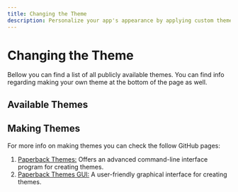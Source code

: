 ```yaml
---
title: Changing the Theme
description: Personalize your app's appearance by applying custom themes to suit your preferences.
---
```


<script setup>
import ThemesListParser from '../.vitepress/components/ThemesListParser.vue'
</script>

# Changing the Theme

Bellow you can find a list of all publicly available themes. You can find info regarding making your own theme at the bottom of the page as well.

## Available Themes

<ThemesListParser />

## Making Themes

<!-- You can make your own theme as well. We recommend that you check out our Themes Creator tool for more info.

[Go to Tools](/tools/) -->

For more info on making themes you can check the follow GitHub pages:

1. [Paperback Themes:](https://github.com/Celarye/Paperback-themes) Offers an advanced command-line interface program for creating themes.
2. [Paperback Themes GUI:](https://github.com/LucifersCircle/paperback-themes-gui) A user-friendly graphical interface for creating themes.

